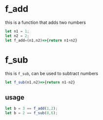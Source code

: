 <!-- {"s_msg":"this file was automatically generated","s_by":"f_generate_markdown.module.js","s_ts_created":"Tue Oct 31 2023 16:54:57 GMT+0100 (Central European Standard Time)","n_ts_created":1698767697380} -->
# f_add
this is a function that adds two numbers
```javascript
let n1 = 1;
let n2 = 2;
let f_add=(n1,n2)=>{return n1+n2}
```
# f_sub
this is
`f_sub`, can be used to subtract numbers
```javascript
let f_sub(n1,n2)=>{return n1-n2}

```
## usage
```javascript
let b = 3 == f_add(1,2);
let b = 2 == f_sub(8,6);
```